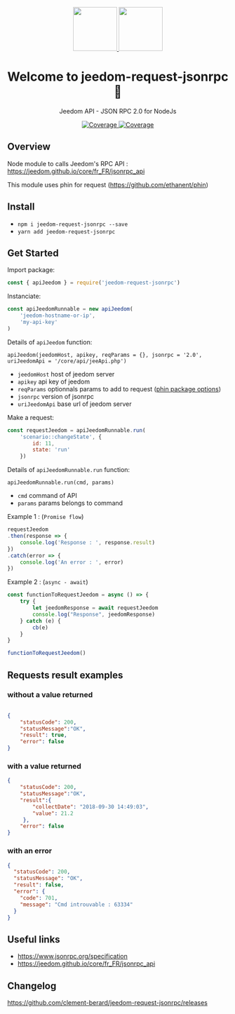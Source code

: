 <p align="center">
  <a href="https://vuetifyjs.com" target="_blank">
    <img width="100"src="https://i2.wp.com/poneynumerique.fr/wp-content/uploads/2015/08/jeedom.png">
     <img width="100"src="https://image.flaticon.com/icons/png/512/460/460989.png">
  </a>
</p>

<h1 align="center">Welcome to jeedom-request-jsonrpc 👋</h1>
<p align="center">
  Jeedom API - JSON RPC 2.0 for NodeJs
</p>

<p align="center">  
    <a href="https://www.npmjs.com/package/jeedom-request-jsonrpc">
        <img src="https://img.shields.io/npm/v/jeedom-request-jsonrpc.svg" alt="Coverage">
    </a>
    <a href="https://www.npmjs.com/package/jeedom-request-jsonrpc">
        <img src="https://img.shields.io/npm/dw/jeedom-request-jsonrpc.svg" alt="Coverage">
    </a>
</p>

## Overview

Node module to calls Jeedom's RPC API : https://jeedom.github.io/core/fr_FR/jsonrpc_api

This module uses phin for request (https://github.com/ethanent/phin)

## Install

- `npm i jeedom-request-jsonrpc --save`
- `yarn add jeedom-request-jsonrpc`

## Get Started

Import package: 

```javascript
const { apiJeedom } = require('jeedom-request-jsonrpc')
```

Instanciate: 

```javascript
const apiJeedomRunnable = new apiJeedom(
    'jeedom-hostname-or-ip',
    'my-api-key'
)
```

Details of `apiJeedom` function:

`apiJeedom(jeedomHost, apikey, reqParams = {}, jsonrpc = '2.0', uriJeedomApi = '/core/api/jeeApi.php')`

- `jeedomHost` host of jeedom server
- `apikey` api key of jeedom
- `reqParams` optionnals params to add to request ([phin package options](https://github.com/ethanent/phin#custom-core-http-options))
- `jsonrpc` version of jsonrpc
- `uriJeedomApi` base url of jeedom server

Make a request: 

```javascript
const requestJeedom = apiJeedomRunnable.run(
    'scenario::changeState', {
        id: 11,
        state: 'run'
    })
```

Details of `apiJeedomRunnable.run` function:

`apiJeedomRunnable.run(cmd, params)`

- `cmd` command of API
- `params` params belongs to command

Example 1 : (`Promise flow`)

```javascript
requestJeedom
.then(response => {
    console.log('Response : ', response.result)
})
.catch(error => {
    console.log('An error : ', error)
})
```

Example 2 : (`async - await`)

```javascript
const functionToRequestJeedom = async () => {
    try {
        let jeedomResponse = await requestJeedom
        console.log("Response", jeedomResponse)
    } catch (e) {
        cb(e)
    }
}

functionToRequestJeedom()
```

## Requests result examples 
 
### without a value returned

```json

{
    "statusCode": 200,
    "statusMessage":"OK",
    "result": true,
    "error": false
}
```

### with a value returned

```json
{
    "statusCode": 200,
    "statusMessage":"OK",
    "result":{
        "collectDate": "2018-09-30 14:49:03",
        "value": 21.2
     },
    "error": false
}
```

### with an error

```json
{
  "statusCode": 200,
  "statusMessage": "OK",
  "result": false,
  "error": {
    "code": 701,
    "message": "Cmd introuvable : 63334"
  }
}
```

## Useful links

- https://www.jsonrpc.org/specification
- https://jeedom.github.io/core/fr_FR/jsonrpc_api

## Changelog

https://github.com/clement-berard/jeedom-request-jsonrpc/releases
